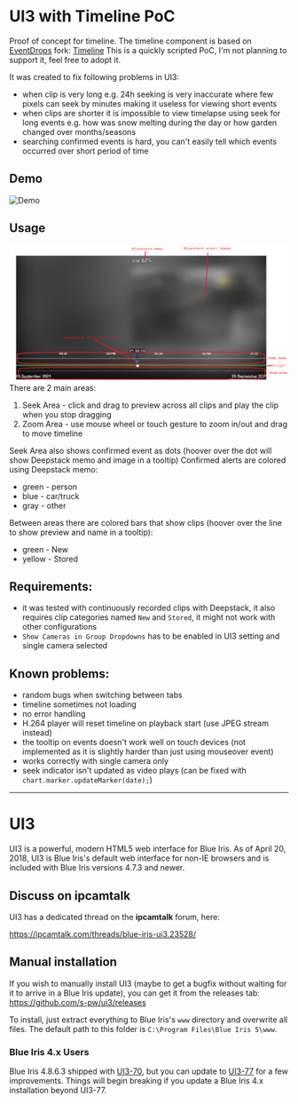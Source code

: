 # UI3 with Timeline PoC
Proof of concept for timeline. The timeline component is based on [EventDrops](https://github.com/marmelab/EventDrops) fork: [Timeline](https://github.com/s-pw/EventDrops)
This is a quickly scripted PoC, I'm not planning to support it, feel free to adopt it.

It was created to fix following problems in UI3:
* when clip is very long e.g. 24h seeking is very inaccurate where few pixels can seek by minutes making it useless for viewing short events
* when clips are shorter it is impossible to view timelapse using seek for long events e.g. how was snow melting during the day or how garden changed over months/seasons
* searching confirmed events is hard, you can't easily tell which events occurred over short period of time

## Demo
![Demo](demo.gif "Demo")

## Usage
![Usage](usage.png "Usage")
There are 2 main areas:
1. Seek Area - click and drag to preview across all clips and play the clip when you stop dragging
2. Zoom Area - use mouse wheel or touch gesture to zoom in/out and drag to move timeline

Seek Area also shows confirmed event as dots (hoover over the dot will show Deepstack memo and image in a tooltip)
Confirmed alerts are colored using Deepstack memo:
* green - person
* blue - car/truck
* gray - other

Between areas there are colored bars that show clips (hoover over the line to show preview and name in a tooltip):
* green - New
* yellow - Stored

## Requirements:
* it was tested with continuously recorded clips with Deepstack, it also requires clip categories named `New` and `Stored`, it might not work with other configurations
* `Show Cameras in Group Dropdowns` has to be enabled in UI3 setting and single camera selected

## Known problems:
* random bugs when switching between tabs
* timeline sometimes not loading
* no error handling
* H.264 player will reset timeline on playback start (use JPEG stream instead)
* the tooltip on events doesn't work well on touch devices (not implemented as it is slightly harder than just using mouseover event)
* works correctly with single camera only
* seek indicator isn't updated as video plays (can be fixed with `chart.marker.updateMarker(date);`)


---

# UI3
UI3 is a powerful, modern HTML5 web interface for Blue Iris.  As of April 20, 2018, UI3 is Blue Iris's default web interface for non-IE browsers and is included with Blue Iris versions 4.7.3 and newer.

## Discuss on ipcamtalk

UI3 has a dedicated thread on the **ipcamtalk** forum, here:

https://ipcamtalk.com/threads/blue-iris-ui3.23528/

## Manual installation

If you wish to manually install UI3 (maybe to get a bugfix without waiting for it to arrive in a Blue Iris update), you can get it from the releases tab: https://github.com/s-pw/ui3/releases

To install, just extract everything to Blue Iris's `www` directory and overwrite all files.  The default path to this folder is `C:\Program Files\Blue Iris 5\www`.

### Blue Iris 4.x Users

Blue Iris 4.8.6.3 shipped with [UI3-70](https://github.com/bp2008/ui3/releases/tag/70), but you can update to [UI3-77](https://github.com/bp2008/ui3/releases/tag/77) for a few improvements.  Things will begin breaking if you update a Blue Iris 4.x installation beyond UI3-77.

